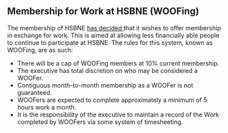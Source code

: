 ## Membership for Work at HSBNE (WOOFing)

The membership of HSBNE [ has decided ](/admin/meeting/20130521.html) that it 
wishes to offer membership in exchange for work. This is aimed at allowing less 
financially able people to continue to participate at HSBNE. The rules for this 
system, known as WOOFing, are as such:

 - There will be a cap of WOOFing members at 10% current membership.
 - The executive has total discretion on who may be considered a WOOFer.
 - Contiguous month-to-month membership as a WOOFer is not guaranteed.
 - WOOFers are expected to complete approximately a minimum of 5 hours work a 
   month.
 - It is the responsibility of the executive to maintain a record of the Work 
   completed by WOOFers via some system of timesheeting.
